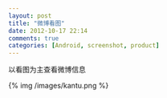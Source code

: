 ```yaml
---
layout: post
title: "微博看图"
date: 2012-10-17 22:14
comments: true
categories: [Android, screenshot, product] 
---
```

以看图为主查看微博信息

<!-- more -->
{% img /images/kantu.png %}
